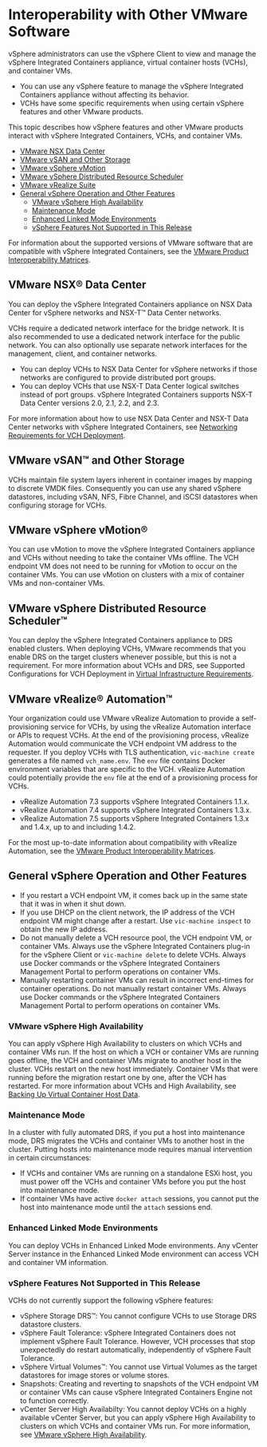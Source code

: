# Interoperability with Other VMware Software

vSphere administrators can use the vSphere Client to view and manage the vSphere Integrated Containers appliance, virtual container hosts (VCHs), and container VMs. 

- You can use any vSphere feature to manage the vSphere Integrated Containers appliance without affecting its behavior. 
- VCHs have some specific requirements when using certain vSphere features and other VMware products.

This topic describes how vSphere features and other VMware products interact with vSphere Integrated Containers, VCHs, and container VMs. 

- [VMware NSX Data Center](#nsx)
- [VMware vSAN and Other Storage](#vsan)
- [VMware vSphere vMotion](#vmotion)
- [VMware vSphere Distributed Resource Scheduler](#drs)
- [VMware vRealize Suite](#vrealize)
- [General vSphere Operation and Other Features](#vsphere)
  - [VMware vSphere High Availability](#ha)
  - [Maintenance Mode](#maintmode)
  - [Enhanced Linked Mode Environments](#elm)
  - [vSphere Features Not Supported in This Release](#notsupported)
  
For information about the supported versions of VMware software that are compatible with vSphere Integrated Containers, see the [VMware Product Interoperability Matrices](https://partnerweb.vmware.com/comp_guide2/sim/interop_matrix.php#interop&149=&0=).

## VMware NSX&reg; Data Center<a id="nsx"></a>

You can deploy the vSphere Integrated Containers appliance on NSX Data Center for vSphere networks and NSX-T&trade; Data Center networks. 

VCHs require a dedicated network interface for the bridge network. It is also recommended to use a dedicated network interface for the public network. You can also optionally use separate network interfaces for the management, client, and container  networks. 

- You can deploy VCHs to NSX Data Center for vSphere networks if those networks are configured to provide distributed port groups.
- You can deploy VCHs that use NSX-T Data Center logical switches instead of port groups. vSphere Integrated Containers supports NSX-T Data Center versions 2.0, 2.1, 2.2, and 2.3.

For more information about how to use NSX Data Center and NSX-T Data Center networks with vSphere Integrated Containers, see [Networking Requirements for VCH Deployment](network_reqs.md#vchnetworkreqs).

## VMware vSAN&trade; and Other Storage <a id="vsan"></a>

VCHs maintain file system layers inherent in container images by mapping to discrete VMDK files. Consequently you can use any shared vSphere datastores, including vSAN, NFS, Fibre Channel, and iSCSI datastores when configuring storage for VCHs.

## VMware vSphere vMotion&reg; <a id="vmotion"></a>

You can use vMotion to move the vSphere Integrated Containers appliance and VCHs without needing to take the container VMs offline. The VCH endpoint VM does not need to be running for vMotion to occur on the container VMs. You can use vMotion on clusters with a mix of container VMs and non-container VMs. 

## VMware vSphere Distributed Resource Scheduler&trade; <a id="drs"></a>

You can deploy the vSphere Integrated Containers appliance to DRS enabled clusters. When deploying VCHs, VMware recommends that you enable DRS on the target clusters whenever possible, but this is not a requirement. For more information about VCHs and DRS, see Supported Configurations for VCH Deployment in [Virtual Infrastructure Requirements](vi_reqs.md#configs).

## VMware vRealize&reg; Automation&trade; <a id="vrealize"></a>

Your organization could use VMware vRealize Automation to provide a self-provisioning service for VCHs, by using the vRealize Automation interface or APIs to request VCHs. At the end of the provisioning process, vRealize Automation would communicate the VCH endpoint VM address to the requester. If you deploy VCHs with TLS authentication, `vic-machine create` generates a file named `vch_name.env`. The `env` file contains Docker environment variables that are specific to the VCH. vRealize Automation could potentially provide the `env` file at the end of a provisioning process for VCHs.

- vRealize Automation 7.3 supports vSphere Integrated Containers 1.1.x. 
- vRealize Automation 7.4 supports vSphere Integrated Containers 1.3.x. 
- vRealize Automation 7.5 supports vSphere Integrated Containers 1.3.x and 1.4.x, up to and including 1.4.2. 

For the most up-to-date information about compatibility with vRealize Automation, see the [VMware Product Interoperability Matrices](https://partnerweb.vmware.com/comp_guide2/sim/interop_matrix.php#interop&114=&149=).

## General vSphere Operation and Other Features <a id="vsphere"></a>

- If you restart a VCH endpoint VM, it comes back up in the same state that it was in when it shut down. 
- If you use DHCP on the client network, the IP address of the VCH endpoint VM might change after a restart. Use `vic-machine inspect` to obtain the new IP address.
- Do not manually delete a VCH resource pool, the VCH endpoint VM, or container VMs. Always use the vSphere Integrated Containers plug-in for the vSphere Client or `vic-machine delete` to delete VCHs. Always use Docker commands or the vSphere Integrated Containers Management Portal to perform operations on container VMs.
- Manually restarting container VMs can result in incorrect end-times for container operations. Do not manually restart container VMs. Always use Docker commands or the vSphere Integrated Containers Management Portal to perform operations on container VMs.

### VMware vSphere High Availability <a id="ha"></a>

You can apply vSphere High Availability to clusters on which VCHs and container VMs run. If the host on which a VCH or container VMs are running goes offline, the VCH and container VMs migrate to another host in the cluster. VCHs restart on the new host immediately. Container VMs that were running before the migration restart one by one, after the VCH has restarted. For more information about VCHs and High Availability, see [Backing Up Virtual Container Host Data](backup_vch.md).

### Maintenance Mode <a id="maintmode"></a>

In a cluster with fully automated DRS, if you put a host into maintenance mode, DRS migrates the VCHs and container VMs to another host in the cluster. Putting hosts into maintenance mode requires manual intervention in certain circumstances:

- If VCHs and container VMs are running on a standalone ESXi host, you must power off the VCHs and container VMs before you put the host into maintenance mode.
- If container VMs have active `docker attach` sessions, you cannot put the host into maintenance mode until the `attach` sessions end. 

### Enhanced Linked Mode Environments <a id="elm"></a>
You can deploy VCHs in Enhanced Linked Mode environments. Any vCenter Server instance in the Enhanced Linked Mode environment can access VCH and container VM information.

### vSphere Features Not Supported in This Release <a id="notsupported"></a>
VCHs do not currently support the following vSphere features:

- vSphere Storage DRS&trade;: You cannot configure VCHs to use Storage DRS datastore clusters. 
- vSphere Fault Tolerance: vSphere Integrated Containers does not implement vSphere Fault Tolerance. However, VCH processes that stop unexpectedly do restart automatically, independently of vSphere Fault Tolerance.
- vSphere Virtual Volumes&trade;: You cannot use Virtual Volumes as the target datastores for image stores or volume stores.
- Snapshots: Creating and reverting to snapshots of the VCH endpoint VM or container VMs can cause vSphere Integrated Containers Engine not to function correctly.
- vCenter Server High Availabilty: You cannot deploy VCHs on a highly available vCenter Server, but you can apply vSphere High Availability to clusters on which VCHs and container VMs run. For more information, see [VMware vSphere High Availability](#ha).